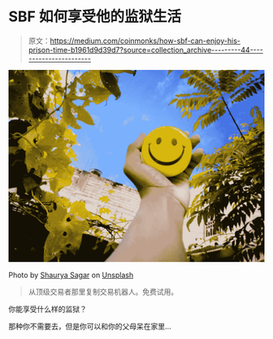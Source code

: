 # SBF 如何享受他的监狱生活

> 原文：<https://medium.com/coinmonks/how-sbf-can-enjoy-his-prison-time-b1961d9d39d7?source=collection_archive---------44----------------------->

![](img/44e1d91ecbbe6809ba73dd41f7bf0e89.png)

Photo by [Shaurya Sagar](https://unsplash.com/@shauryasagar?utm_source=medium&utm_medium=referral) on [Unsplash](https://unsplash.com?utm_source=medium&utm_medium=referral)

> 从顶级交易者那里复制交易机器人。免费试用。

你能享受什么样的监狱？

那种你不需要去，但是你可以和你的父母呆在家里…